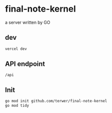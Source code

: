 # final-note-kernel
a server written by GO

## dev

```bash
vercel dev
```

## API endpoint

```
/api
```

## Init

```bash
go mod init github.com/terwer/final-note-kernel
go mod tidy
```
